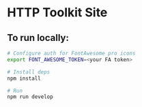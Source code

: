 # HTTP Toolkit Site

## To run locally:

```bash
# Configure auth for FontAwesome pro icons
export FONT_AWESOME_TOKEN=<your FA token>

# Install deps
npm install

# Run
npm run develop
```